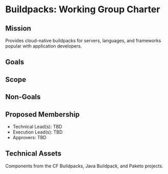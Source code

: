 # Buildpacks: Working Group Charter

## Mission

Provides cloud-native buildpacks for servers, languages, and frameworks popular with application developers.


## Goals



## Scope



## Non-Goals




## Proposed Membership

- Technical Lead(s): TBD
- Execution Lead(s): TBD
- Approvers: TBD


## Technical Assets

Components from the CF Buildpacks, Java Buildpack, and Paketo projects.

